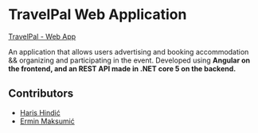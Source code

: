 # TravelPal Web Application



[TravelPal - Web App](https://travelpal-app.netlify.app/)

An application that allows users advertising and booking accommodation && organizing and participating in the event.
Developed using **Angular on the frontend, and an REST API made in .NET core 5 on the backend.**

## Contributors

* [Haris Hindić](https://github.com/haris-hindic)
* [Ermin Maksumić](https://github.com/ErminMaksumic)

